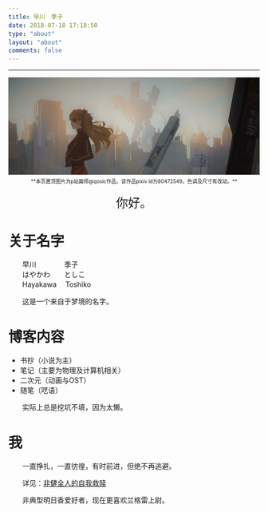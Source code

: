 ```yaml
---
title: 早川　季子
date: 2018-07-18 17:18:50
type: "about"
layout: "about"
comments: false
---
```


***

<img src="index/Asuka.jpg" alt="Asuka" width="682">

<center><font size = 1> **本页置顶图片为p站画师@qosic作品。该作品pixiv id为80472549。色调及尺寸有改动。** </font></center>

</br>

<center><font size = 5> 你好。 </font></center>

# 关于名字
　　早川　　　　季子  
　　はやかわ　　としこ  
　　Hayakawa 　Toshiko

　　这是一个来自于梦境的名字。

# 博客内容

- 书抄（小说为主）
- 笔记（主要为物理及计算机相关）
- 二次元（动画与OST）
- 随笔（呓语）

　　实际上总是挖坑不填，因为太懒。

# 我

　　一直挣扎，一直彷徨，有时前进，但绝不再逃避。

　　详见：[非健全人的自我救赎](https://blog.chen-137.me/tags/非健全人的自我救赎/)

　　非典型明日香爱好者，现在更喜欢兰格雷上尉。